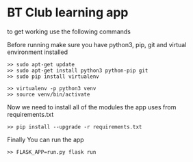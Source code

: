 # BT Club learning app

to get working use the following commands

Before running make sure you have python3, pip, git and virtual environment installed
```
>> sudo apt-get update
>> sudo apt-get install python3 python-pip git
>> sudo pip install virtualenv
```

```
>> virtualenv -p python3 venv
>> source venv/bin/activate
```

Now we need to install all of the modules the app uses from requirements.txt
```
>> pip install --upgrade -r requirements.txt
```

Finally You can run the app
```
>> FLASK_APP=run.py flask run
```
